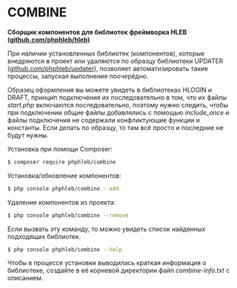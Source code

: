 COMBINE
=====================

**Сборщик компонентов для библиотек фреймворка HLEB ([github.com/phphleb/hleb](https://github.com/phphleb/hleb))**

При наличии установленных библиотек (компонентов), которые внедряются в проект или удаляются по образцу
библиотеки UPDATER ([github.com/phphleb/updater](https://github.com/phphleb/updater)), позволяет автоматизировать такие
процессы, запуская выполнение поочерёдно. 

Образец оформления вы можете увидеть в библиотеках HLOGIN и DRAFT, принцип подключения их последовательно в том, что
их файлы _start.php_ включаются последовательно, поэтому нужно следить, чтобы при подключении общие файлы добавлялись с помощью
_include_once_ и файлы подключения не содержали конфликтующие функции и константы. Если делать по образцу, то там всё просто и последние не будут нужны.

Установка при помощи Composer:
```bash
$ composer require phphleb/combine
```

Установка/обновление компонентов:

```bash
$ php console phphleb/combine --add
```

Удаление компонентов из проекта:

```bash
$ php console phphleb/combine --remove
```

Если вызвать эту команду, то можно увидеть список найденных подходящих библиотек.
```bash
$ php console phphleb/combine --help
```

Чтобы в процессе установки выводилась краткая информация о библиотеке, создайте в её корневой директории файл _combine-info.txt_ c описанием.

